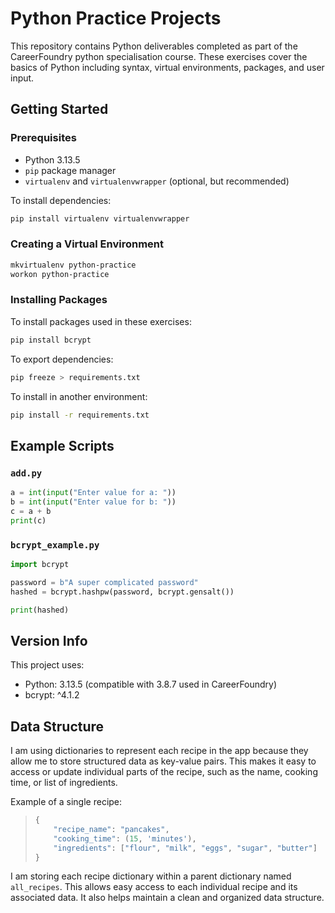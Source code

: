 
# Python Practice Projects

This repository contains Python deliverables completed as part of the CareerFoundry python specialisation course. 
These exercises cover the basics of Python including syntax, virtual environments, packages, and user input.

## Getting Started

### Prerequisites

- Python 3.13.5 
- `pip` package manager
- `virtualenv` and `virtualenvwrapper` (optional, but recommended)

To install dependencies:
```bash
pip install virtualenv virtualenvwrapper
````

### Creating a Virtual Environment

```bash
mkvirtualenv python-practice
workon python-practice
```

### Installing Packages

To install packages used in these exercises:

```bash
pip install bcrypt
```

To export dependencies:

```bash
pip freeze > requirements.txt
```

To install in another environment:

```bash
pip install -r requirements.txt
```

##  Example Scripts

### `add.py`

```python
a = int(input("Enter value for a: "))
b = int(input("Enter value for b: "))
c = a + b
print(c)
```

### `bcrypt_example.py`

```python
import bcrypt

password = b"A super complicated password"
hashed = bcrypt.hashpw(password, bcrypt.gensalt())

print(hashed)
```

## Version Info

This project uses:

* Python: 3.13.5 (compatible with 3.8.7 used in CareerFoundry)
* bcrypt: ^4.1.2

## Data Structure

I am using dictionaries to represent each recipe in the app because they allow me to store structured data as key-value pairs. This makes it easy to access or update individual parts of the recipe, such as the name, cooking time, or list of ingredients.

Example of a single recipe:

 >```python
> {
>     "recipe_name": "pancakes",
>     "cooking_time": (15, 'minutes'),
>     "ingredients": ["flour", "milk", "eggs", "sugar", "butter"]
> }
> ```


I am storing each recipe dictionary within a parent dictionary named `all_recipes`. This allows easy access to each individual recipe and its associated data. It also helps maintain a clean and organized data structure.





